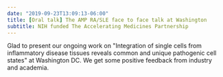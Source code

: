 ```yaml
---
date: "2019-09-23T13:09:13-06:00"
title: [Oral talk] The AMP RA/SLE face to face talk at Washington
subtitle: NIH funded The Accelerating Medicines Partnership
---
```


Glad to present our ongoing work on "Integration of single cells from inflammatory disease tissues reveals common and unique pathogenic cell states" at Washington DC. We get some positive feedback from industry and academia. 

